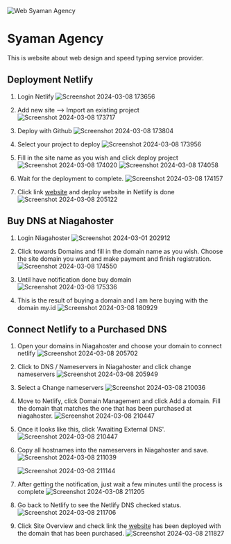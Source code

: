 <!-- [![Review Assignment Due Date](https://classroom.github.com/assets/deadline-readme-button-24ddc0f5d75046c5622901739e7c5dd533143b0c8e959d652212380cedb1ea36.svg)](https://classroom.github.com/a/NtxSJSoQ) -->

![Web Syaman Agency](https://github.com/RevoU-FSSE-4/milestone-1-mhsyaman/assets/98678219/7b7a0811-0e5d-4b3c-9653-ee48722131c6)

# Syaman Agency

This is website about web design and speed typing service provider.

## Deployment Netlify

1. Login Netlify
    ![Screenshot 2024-03-08 173656](https://github.com/RevoU-FSSE-4/milestone-1-mhsyaman/assets/98678219/d4e1c612-ef4f-400f-b004-cc1b2ca01b7a)

2. Add new site --> Import an existing project
    ![Screenshot 2024-03-08 173717](https://github.com/RevoU-FSSE-4/milestone-1-mhsyaman/assets/98678219/e291a6d0-a077-4840-9a13-96e8a79fa9a7)

3. Deploy with Github
    ![Screenshot 2024-03-08 173804](https://github.com/RevoU-FSSE-4/milestone-1-mhsyaman/assets/98678219/4ee3bf5d-530a-4239-94aa-bed61d76637b)

4. Select your project to deploy
    ![Screenshot 2024-03-08 173956](https://github.com/RevoU-FSSE-4/milestone-1-mhsyaman/assets/98678219/199e7bde-9867-426b-93e6-cbafeb67a6f0)

5. Fill in the site name as you wish and click deploy project
    ![Screenshot 2024-03-08 174020](https://github.com/RevoU-FSSE-4/milestone-1-mhsyaman/assets/98678219/540f45a5-8896-4675-ba02-51a86900437d)
    ![Screenshot 2024-03-08 174058](https://github.com/RevoU-FSSE-4/milestone-1-mhsyaman/assets/98678219/6e238cc2-42f3-4680-990f-65c6527fa5c5)

6. Wait for the deployment to complete.
    ![Screenshot 2024-03-08 174157](https://github.com/RevoU-FSSE-4/milestone-1-mhsyaman/assets/98678219/a575f349-3cb6-4a89-b0ea-13108698b0aa)

7. Click link [website](https://syaman-agency.netlify.app/) and deploy website in Netlify is done
    ![Screenshot 2024-03-08 205122](https://github.com/RevoU-FSSE-4/milestone-1-mhsyaman/assets/98678219/39838687-8e08-498c-9bf1-4fa381ef05c7)


## Buy DNS at Niagahoster

1. Login Niagahoster
    ![Screenshot 2024-03-01 202912](https://github.com/RevoU-FSSE-4/module-2-mhsyaman/assets/98678219/3f7e8fc6-2141-47b2-8a27-90dc125559a5)

2. Click towards Domains and fill in the domain name as you wish. Choose the site domain you want and make payment and finish registration.
    ![Screenshot 2024-03-08 174550](https://github.com/RevoU-FSSE-4/milestone-1-mhsyaman/assets/98678219/cb1c4722-5f04-4f88-a0c4-626a350929f2)

3. Until have notification done buy domain
    ![Screenshot 2024-03-08 175336](https://github.com/RevoU-FSSE-4/milestone-1-mhsyaman/assets/98678219/5bbbdf1a-2485-4ef4-ab09-a2b840f341d8)

4. This is the result of buying a domain and I am here buying with the domain my.id
    ![Screenshot 2024-03-08 180929](https://github.com/RevoU-FSSE-4/milestone-1-mhsyaman/assets/98678219/4324f395-ec03-452d-9448-945169c0218d)


## Connect Netlify to a Purchased DNS

1. Open your domains in Niagahoster and choose your domain to connect netlify
    ![Screenshot 2024-03-08 205702](https://github.com/RevoU-FSSE-4/milestone-1-mhsyaman/assets/98678219/1e822643-cf80-4942-9269-e7553e7f9be5)

2. Click to DNS / Nameservers in Niagahoster and click change nameservers
    ![Screenshot 2024-03-08 205949](https://github.com/RevoU-FSSE-4/milestone-1-mhsyaman/assets/98678219/35f0b3cf-2394-4289-89d1-64f63d3032b2)

3. Select a Change nameservers
    ![Screenshot 2024-03-08 210036](https://github.com/RevoU-FSSE-4/milestone-1-mhsyaman/assets/98678219/2c80f246-562f-42ae-847d-afcc8a35a039)


4. Move to Netlify, click Domain Management and click Add a domain. Fill the domain that matches the one that has been purchased at niagahoster.
    ![Screenshot 2024-03-08 210447](https://github.com/RevoU-FSSE-4/milestone-1-mhsyaman/assets/98678219/d8a9e3a6-2d07-4e6e-a828-c17cf0520a8e)

5. Once it looks like this, click 'Awaiting External DNS'.
    ![Screenshot 2024-03-08 210447](https://github.com/RevoU-FSSE-4/milestone-1-mhsyaman/assets/98678219/b749b20b-17ae-4d19-b07e-3f32c01fe75c)

6. Copy all hostnames into the nameservers in Niagahoster and save.
    ![Screenshot 2024-03-08 211039](https://github.com/RevoU-FSSE-4/milestone-1-mhsyaman/assets/98678219/70aa8061-fb91-48ad-89cf-0ba8b4d9bd44)

    ![Screenshot 2024-03-08 211144](https://github.com/RevoU-FSSE-4/milestone-1-mhsyaman/assets/98678219/f7ed6a6b-89d0-4258-9154-2c1911b02072)

9. After getting the notification, just wait a few minutes until the process is complete
    ![Screenshot 2024-03-08 211205](https://github.com/RevoU-FSSE-4/milestone-1-mhsyaman/assets/98678219/2e03f656-e005-4ac9-8b79-4695800aac77)

10. Go back to Netlify to see the Netlify DNS checked status.
    ![Screenshot 2024-03-08 211706](https://github.com/RevoU-FSSE-4/milestone-1-mhsyaman/assets/98678219/b3f2e2e0-b113-42a0-8026-a3ec0c71506c)


11. Click Site Overview and check link the [website](https://syaman-agency.my.id/) has been deployed with the domain that has been purchased.
    ![Screenshot 2024-03-08 211827](https://github.com/RevoU-FSSE-4/milestone-1-mhsyaman/assets/98678219/80183122-4518-4ee6-bf87-2b5e3867adaf)


